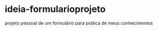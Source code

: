 # ideia-formularioprojeto
<p> projeto pessoal de um formulário para prática de meus conhecimentos</p>

